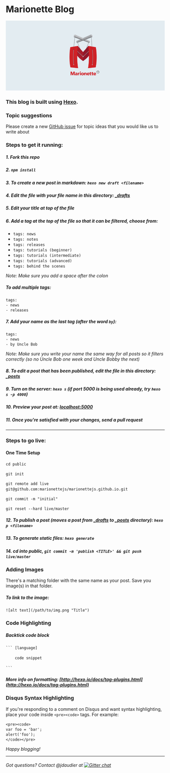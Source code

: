 # Marionette Blog
![screenshot](logo.png)

### This blog is built using [Hexo](http://hexo.io).

### Topic suggestions
Please create a new [GitHub issue](https://github.com/marionettejs/blog/issues/new) for topic ideas that you would like us to write about

### Steps to get it running:

##### 1. Fork this repo

##### 2. `npm install`

##### 3. To create a new post in markdown: `hexo new draft <filename>`

##### 4. Edit the file with your file name in this directory: [\_drafts](https://github.com/marionettejs/blog/tree/master/source/_drafts)

##### 5. Edit your title at top of the file

##### 6. Add a tag at the top of the file so that it can be filtered, choose from:
* `tags: news`
* `tags: notes`
* `tags: releases`
* `tags: tutorials (beginner)`
* `tags: tutorials (intermediate)`
* `tags: tutorials (advanced)`
* `tags: behind the scenes`

*Note: Make sure you add a space after the colon*

##### To add multiple tags:

    tags:
    - news
    - releases

##### 7. Add your name as the last tag (after the word `by`):
    tags:
    - news
    - by Uncle Bob


*Note: Make sure you write your name the same way for all posts so it filters correctly (so no Uncle Bob one week and Uncle Bobby the next)*


##### 8. To edit a post that has been **published**, edit the file in this directory: [\_posts](https://github.com/marionettejs/blog/tree/master/source/_posts)

##### 9. Turn on the server: `hexo s` (if port 5000 is being used already, try `hexo s -p 4000`)

##### 10. Preview your post at: [localhost:5000](http://localhost:5000)

##### 11. Once you're satisfied with your changes, send a pull request

----

### Steps to go live:

#### One Time Setup

`cd public`

`git init`

`git remote add live git@github.com:marionettejs/marionettejs.github.io.git`

`git commit -m "initial"`

`git reset --hard live/master`


##### 12. To publish a post (moves a post from [\_drafts](https://github.com/marionettejs/blog/tree/master/source/_drafts) to [\_posts](https://github.com/marionettejs/blog/tree/master/source/_posts) directory): `hexo p <filename>`

##### 13. To generate static files: `hexo generate`

##### 14. cd into public, `git commit -m 'publish <TITLE>' && git push live/master`

### Adding Images
There's a matching folder with the same name as your post. Save you image(s) in that folder.

##### To link to the image:

    ![alt text](/path/to/img.png "Title")

### Code Highlighting

##### Backtick code block

    ``` [language]

        code snippet

    ```

##### More info on formatting: [http://hexo.io/docs/tag-plugins.html](http://hexo.io/docs/tag-plugins.html)

### Disqus Syntax Highlighting
If you're responding to a comment on Disqus and want syntax highlighting, place your code inside `<pre><code>` tags. For example:

    <pre><code>
    var foo = 'bar';
    alert('foo');
    </code></pre>



*Happy blogging!*

***************************
###### Got questions? Contact @jdaudier at [![Gitter chat](https://badges.gitter.im/marionettejs/backbone.marionette.png)](https://gitter.im/marionettejs/backbone.marionette)
